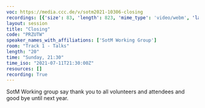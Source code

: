 ```yaml
---
voc: https://media.ccc.de/v/sotm2021-10306-closing
recordings: [{'size': 83, 'length': 823, 'mime_type': 'video/webm', 'language': 'eng-rus', 'filename': 'sotm2021-10306-eng-rus-Closing_webm-hd.webm', 'state': 'new', 'folder': 'webm-hd', 'high_quality': True, 'width': 1920, 'height': 1080, 'updated_at': '2021-10-31T16:19:37.178+01:00', 'recording_url': 'https://cdn.media.ccc.de/events/sotm/2021/webm-hd/sotm2021-10306-eng-rus-Closing_webm-hd.webm', 'url': 'https://api.media.ccc.de/public/recordings/55482', 'event_url': 'https://api.media.ccc.de/public/events/0c612ea9-fc10-5f3b-8a54-5f179d160415', 'conference_url': 'https://api.media.ccc.de/public/conferences/sotm2021'}, {'size': 46, 'length': 823, 'mime_type': 'video/webm', 'language': 'eng-rus', 'filename': 'sotm2021-10306-eng-rus-Closing_webm-sd.webm', 'state': 'new', 'folder': 'webm-sd', 'high_quality': False, 'width': 720, 'height': 576, 'updated_at': '2021-10-31T16:02:35.633+01:00', 'recording_url': 'https://cdn.media.ccc.de/events/sotm/2021/webm-sd/sotm2021-10306-eng-rus-Closing_webm-sd.webm', 'url': 'https://api.media.ccc.de/public/recordings/55479', 'event_url': 'https://api.media.ccc.de/public/events/0c612ea9-fc10-5f3b-8a54-5f179d160415', 'conference_url': 'https://api.media.ccc.de/public/conferences/sotm2021'}, {'size': 12, 'length': 822, 'mime_type': 'audio/mpeg', 'language': 'eng', 'filename': 'sotm2021-10306-eng-Closing_mp3.mp3', 'state': 'new', 'folder': 'mp3', 'high_quality': False, 'width': 0, 'height': 0, 'updated_at': '2021-10-31T15:54:34.461+01:00', 'recording_url': 'https://cdn.media.ccc.de/events/sotm/2021/mp3/sotm2021-10306-eng-Closing_mp3.mp3', 'url': 'https://api.media.ccc.de/public/recordings/55478', 'event_url': 'https://api.media.ccc.de/public/events/0c612ea9-fc10-5f3b-8a54-5f179d160415', 'conference_url': 'https://api.media.ccc.de/public/conferences/sotm2021'}, {'size': 37, 'length': 823, 'mime_type': 'video/mp4', 'language': 'eng-rus', 'filename': 'sotm2021-10306-eng-rus-Closing_sd.mp4', 'state': 'new', 'folder': 'h264-sd', 'high_quality': False, 'width': 720, 'height': 576, 'updated_at': '2021-10-31T15:53:13.132+01:00', 'recording_url': 'https://cdn.media.ccc.de/events/sotm/2021/h264-sd/sotm2021-10306-eng-rus-Closing_sd.mp4', 'url': 'https://api.media.ccc.de/public/recordings/55477', 'event_url': 'https://api.media.ccc.de/public/events/0c612ea9-fc10-5f3b-8a54-5f179d160415', 'conference_url': 'https://api.media.ccc.de/public/conferences/sotm2021'}, {'size': 70, 'length': 823, 'mime_type': 'video/mp4', 'language': 'eng-rus', 'filename': 'sotm2021-10306-eng-rus-Closing_hd.mp4', 'state': 'new', 'folder': 'h264-hd', 'high_quality': True, 'width': 1920, 'height': 1080, 'updated_at': '2021-10-31T15:51:10.643+01:00', 'recording_url': 'https://cdn.media.ccc.de/events/sotm/2021/h264-hd/sotm2021-10306-eng-rus-Closing_hd.mp4', 'url': 'https://api.media.ccc.de/public/recordings/55476', 'event_url': 'https://api.media.ccc.de/public/events/0c612ea9-fc10-5f3b-8a54-5f179d160415', 'conference_url': 'https://api.media.ccc.de/public/conferences/sotm2021'}, {'size': 57, 'length': 823, 'mime_type': 'video/mp4', 'language': 'rus', 'filename': 'sotm2021-10306-rus-Closing.mp4', 'state': 'new', 'folder': 'h264-hd', 'high_quality': True, 'width': 1920, 'height': 1080, 'updated_at': '2021-10-31T15:51:07.367+01:00', 'recording_url': 'https://cdn.media.ccc.de/events/sotm/2021/h264-hd/sotm2021-10306-rus-Closing.mp4', 'url': 'https://api.media.ccc.de/public/recordings/55475', 'event_url': 'https://api.media.ccc.de/public/events/0c612ea9-fc10-5f3b-8a54-5f179d160415', 'conference_url': 'https://api.media.ccc.de/public/conferences/sotm2021'}, {'size': 57, 'length': 823, 'mime_type': 'video/mp4', 'language': 'eng', 'filename': 'sotm2021-10306-eng-Closing.mp4', 'state': 'new', 'folder': 'h264-hd', 'high_quality': True, 'width': 1920, 'height': 1080, 'updated_at': '2021-10-31T15:51:04.331+01:00', 'recording_url': 'https://cdn.media.ccc.de/events/sotm/2021/h264-hd/sotm2021-10306-eng-Closing.mp4', 'url': 'https://api.media.ccc.de/public/recordings/55474', 'event_url': 'https://api.media.ccc.de/public/events/0c612ea9-fc10-5f3b-8a54-5f179d160415', 'conference_url': 'https://api.media.ccc.de/public/conferences/sotm2021'}]
layout: session
title: "Closing"
code: "PRZUTW"
speaker_names_with_affiliations: ['SotM Working Group']
room: "Track 1 - Talks"
length: "20"
time: "Sunday, 21:30"
time_iso: "2021-07-11T21:30:00Z"
resources: []
recording: True
---
```

SotM Working group say thank you to all volunteers and attendees and good bye until next year.

